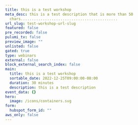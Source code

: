 ```yaml
---
title: this is a test workshop
meta_desc: this is a test description that is more than 50
  chars............................................
url_slug: test-workshop-url-slug
featured: false
pre_recorded: false
pulumi_tv: false
preview_image: ""
unlisted: false
gated: true
type: webinars
external: false
block_external_search_index: false
main:
  title: this is a test workshop
  sortable_date: 2022-12-25T09:00:00-08:00
  duration: 30 minutes
  description: this is a test description
event_data: {}
hero:
  image: /icons/containers.svg
form:
  hubspot_form_id: ""
aws_only: false
---
```

